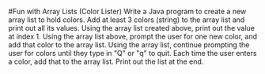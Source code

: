 #Fun with Array Lists (Color Lister)
Write a Java program to create a new array list to hold colors.
Add at least 3 colors (string) to the array list and print out all its values.
Using the array list created above, print out the value at index 1.
Using the array list above, prompt the user for one new color, and add that color to the array list.
Using the array list, continue prompting the user for colors until they type in "Q" or "q" to quit. Each time the user enters a color, add that to the array list. Print out the list at the end.
